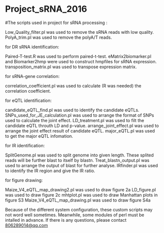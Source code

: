 # Project_sRNA_2016
#The scripts used in project
for sRNA processing :
 
  Low_Quality_filter.pl was used to remove the sRNA reads with low quality.
  PolyA_trim.pl was used to remove the polyA/T reads.

for DR sRNA identification:
 
  Paired-T-test.R was used to perform paired-t-test.
  eMatrix2biomarker.pl and Biomarker2hmp were used to construct hmpfiles for sRNA expression.
  transposition_matrix.pl was used to transpose expression matrix.
  
for sRNA-gene correlation:
  
  correlation_coefficient.pl was used to calculate (R was needed) the correlation coefficient.

for eQTL identification:

  candidate_eQTL_find.pl was used to identify the candidate eQTLs.
  SNPs_used_for_JE_calculation.pl was used to arrange the format of SNPs used to calculate the joint effect.
  LD_treatment.pl was used to filt the candidate eQTL throuth LD and p-value.
  arrange_joint_effect.pl was used to arrange the joint effect result of candidate eQTL.
  major_eQTL.pl was used to get the major eQTL infomation.
  
for IR identification:

   SplitGenome.pl was used to split genome into given length. These splited reads will be further blast to itself by blastn.
   Treat_blastn_output.pl was used to arrange the output of blast for further analyse.
   IRfinder.pl  was used to identify the IR region and give the IR ratio.
   
for figure drawing:
  
  Maize_V4_eQTL_map_drawing2.pl was used to draw figure 2a
  LD_figure.pl was used to draw figure 2c
  mhtplot.pl was used to draw Manhattan plots in figure S3
  Maize_V4_eQTL_map_drawing.pl was used to draw figure S4a

Because of the different system configuration, these custom scripts may not word well sometimes. Meanwhile, some modules of perl must be intalled in advance. If there is any questions, please contact 806289014@qq.com
